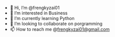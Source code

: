 - 👋 Hi, I’m @frengkyzai01
- 👀 I’m interested in Business
- 🌱 I’m currently learning Python
- 💞️ I’m looking to collaborate on porgramming
- 📫 How to reach me @frengkyzai01@gmail.com

<!---
frengkyzai01/frengkyzai01 is a ✨ special ✨ repository because its `README.md` (this file) appears on your GitHub profile.
You can click the Preview link to take a look at your changes.
--->
